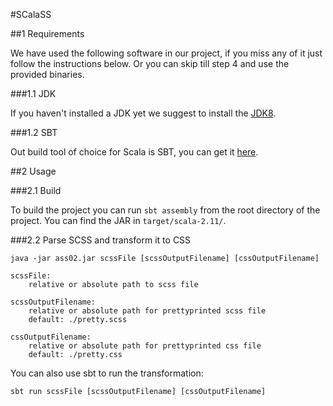 #SCalaSS

##1 Requirements

We have used the following software in our project, if you miss any of it just follow the instructions below. Or you can skip till step 4 and use the provided binaries.

###1.1 JDK

If you haven't installed a JDK yet we suggest to install the [JDK8](http://www.oracle.com/technetwork/java/javase/downloads/jdk8-downloads-2133151.html).

###1.2 SBT

Out build tool of choice for Scala is SBT, you can get it [here](http://www.scala-sbt.org/download.html).


##2 Usage

###2.1 Build

To build the project you can run `sbt assembly` from the root directory of the project. You can find the JAR in `target/scala-2.11/`.

###2.2 Parse SCSS and transform it to CSS

`java -jar ass02.jar scssFile [scssOutputFilename] [cssOutputFilename]`

	scssFile:
		relative or absolute path to scss file	

	scssOutputFilename:
		relative or absolute path for prettyprinted scss file
		default: ./pretty.scss

	cssOutputFilename:
		relative or absolute path for prettyprinted css file
		default: ./pretty.css
 		
You can also use sbt to run the transformation: 

`sbt run scssFile [scssOutputFilename] [cssOutputFilename]`

